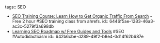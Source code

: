 tags:: SEO

- [SEO Training Course: Learn How to Get Organic Traffic From Search](https://ahrefs.com/academy/seo-training-course) - Free 2 hour #SEO training class from ahrefs.
  id:: 6446f5ae-1283-46a3-ac3c-5279f3a698db
- [Learning SEO Roadmap w/ Free Guides and Tools](https://learningseo.io/) #SEO #Autodidacticism
  id:: 642b6cbe-d289-49f2-b8e4-0d14f62b687e